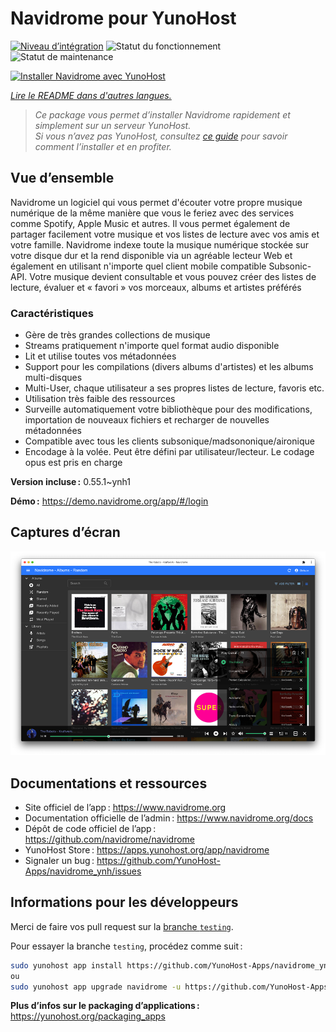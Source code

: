 <!--
Nota bene : ce README est automatiquement généré par <https://github.com/YunoHost/apps/tree/master/tools/readme_generator>
Il NE doit PAS être modifié à la main.
-->

# Navidrome pour YunoHost

[![Niveau d’intégration](https://apps.yunohost.org/badge/integration/navidrome)](https://ci-apps.yunohost.org/ci/apps/navidrome/)
![Statut du fonctionnement](https://apps.yunohost.org/badge/state/navidrome)
![Statut de maintenance](https://apps.yunohost.org/badge/maintained/navidrome)

[![Installer Navidrome avec YunoHost](https://install-app.yunohost.org/install-with-yunohost.svg)](https://install-app.yunohost.org/?app=navidrome)

*[Lire le README dans d'autres langues.](./ALL_README.md)*

> *Ce package vous permet d’installer Navidrome rapidement et simplement sur un serveur YunoHost.*  
> *Si vous n’avez pas YunoHost, consultez [ce guide](https://yunohost.org/install) pour savoir comment l’installer et en profiter.*

## Vue d’ensemble

Navidrome un logiciel qui vous permet d'écouter votre propre musique numérique de la même manière que vous le feriez avec des services comme Spotify, Apple Music et autres. Il vous permet également de partager facilement votre musique et vos listes de lecture avec vos amis et votre famille.
Navidrome indexe toute la musique numérique stockée sur votre disque dur et la rend disponible via un agréable lecteur Web et également en utilisant n'importe quel client mobile compatible Subsonic-API. Votre musique devient consultable et vous pouvez créer des listes de lecture, évaluer et « favori » vos morceaux, albums et artistes préférés 

### Caractéristiques

- Gère de très grandes collections de musique
- Streams pratiquement n'importe quel format audio disponible
- Lit et utilise toutes vos métadonnées
- Support pour les compilations (divers albums d'artistes) et les albums multi-disques
- Multi-User, chaque utilisateur a ses propres listes de lecture, favoris etc.
- Utilisation très faible des ressources
- Surveille automatiquement votre bibliothèque pour des modifications, importation de nouveaux fichiers et recharger de nouvelles métadonnées
- Compatible avec tous les clients subsonique/madsononique/aironique
- Encodage à la volée. Peut être défini par utilisateur/lecteur. Le codage opus est pris en charge 

**Version incluse :** 0.55.1~ynh1

**Démo :** <https://demo.navidrome.org/app/#/login>

## Captures d’écran

![Capture d’écran de Navidrome](./doc/screenshots/ss-desktop-player.png)

## Documentations et ressources

- Site officiel de l’app : <https://www.navidrome.org>
- Documentation officielle de l’admin : <https://www.navidrome.org/docs>
- Dépôt de code officiel de l’app : <https://github.com/navidrome/navidrome>
- YunoHost Store : <https://apps.yunohost.org/app/navidrome>
- Signaler un bug : <https://github.com/YunoHost-Apps/navidrome_ynh/issues>

## Informations pour les développeurs

Merci de faire vos pull request sur la [branche `testing`](https://github.com/YunoHost-Apps/navidrome_ynh/tree/testing).

Pour essayer la branche `testing`, procédez comme suit :

```bash
sudo yunohost app install https://github.com/YunoHost-Apps/navidrome_ynh/tree/testing --debug
ou
sudo yunohost app upgrade navidrome -u https://github.com/YunoHost-Apps/navidrome_ynh/tree/testing --debug
```

**Plus d’infos sur le packaging d’applications :** <https://yunohost.org/packaging_apps>
